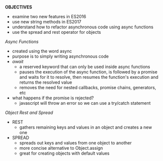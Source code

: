 <!-- SECTION 18: ES2016 and ES2017 -->
__OBJECTIVES__
* examine two new features in ES2016
* use new string methods in ES2017
* understand how to refactor asynchronous code using async functions
* use the spread and rest operator for objects


*Async Functions*
  * created using the word async
  * purpose is to simply writing asynchronous code
  * *await*
    - a reserved keyword that can only be used inside async functions
    - pauses the execution of the async function, is followed by a
      promise and waits for it to resolve, then resumes the function's
      execution and returns the resolved value
    - removes the need for nested callbacks, promise chains, generators, etc
  * what happens if the promise is rejected?
    - javascript will throw an error so we can use a try/catch statement

*Object Rest and Spread*
  * REST
    - gathers remaining keys and values in an object and creates a new one
  * SPREAD
    - spreads out keys and values from one object to another
    - more concise alternative to Object.assign
    - great for creating objects with default values